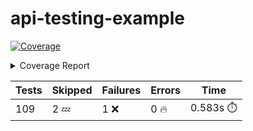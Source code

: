 # api-testing-example

<!-- Pytest Coverage Comment:Begin -->
<a href="https://github.com/MishaKav/api-testing-example/blob/6283f0d83563ef79855e7b3909221cc1696928ac/README.md"><img alt="Coverage" src="https://img.shields.io/badge/Coverage-30%-red.svg" /></a><details><summary>Coverage Report </summary><table><tr><th>File</th><th>Stmts</th><th>Miss</th><th>Cover</th><th>Missing</th></tr><tbody><tr><td colspan="5"><b>functions/common</b></td></tr><tr><td>&nbsp; &nbsp;<a href="https://github.com/MishaKav/api-testing-example/blob/6283f0d83563ef79855e7b3909221cc1696928ac/functions/common/scan_cleanup.py">scan_cleanup.py</a></td><td>27</td><td>18</td><td>33%</td><td><a href="https://github.com/MishaKav/api-testing-example/blob/6283f0d83563ef79855e7b3909221cc1696928ac/functions/common/scan_cleanup.py#L13-L40">13&ndash;40</a></td></tr><tr><td>&nbsp; &nbsp;<a href="https://github.com/MishaKav/api-testing-example/blob/6283f0d83563ef79855e7b3909221cc1696928ac/functions/common/scan_dynamic.py">scan_dynamic.py</a></td><td>44</td><td>1</td><td>98%</td><td><a href="https://github.com/MishaKav/api-testing-example/blob/6283f0d83563ef79855e7b3909221cc1696928ac/functions/common/scan_dynamic.py#L46">46</a></td></tr><tr><td>&nbsp; &nbsp;<a href="https://github.com/MishaKav/api-testing-example/blob/6283f0d83563ef79855e7b3909221cc1696928ac/functions/common/scan_handler.py">scan_handler.py</a></td><td>69</td><td>11</td><td>84%</td><td><a href="https://github.com/MishaKav/api-testing-example/blob/6283f0d83563ef79855e7b3909221cc1696928ac/functions/common/scan_handler.py#L31-L33">31&ndash;33</a>, <a href="https://github.com/MishaKav/api-testing-example/blob/6283f0d83563ef79855e7b3909221cc1696928ac/functions/common/scan_handler.py#L40">40</a>, <a href="https://github.com/MishaKav/api-testing-example/blob/6283f0d83563ef79855e7b3909221cc1696928ac/functions/common/scan_handler.py#L58-L69">58&ndash;69</a>, <a href="https://github.com/MishaKav/api-testing-example/blob/6283f0d83563ef79855e7b3909221cc1696928ac/functions/common/scan_handler.py#L74-L76">74&ndash;76</a>, <a href="https://github.com/MishaKav/api-testing-example/blob/6283f0d83563ef79855e7b3909221cc1696928ac/functions/common/scan_handler.py#L99-L100">99&ndash;100</a></td></tr><tr><td colspan="5"><b>functions/common/db_utils</b></td></tr><tr><td>&nbsp; &nbsp;<a href="https://github.com/MishaKav/api-testing-example/blob/6283f0d83563ef79855e7b3909221cc1696928ac/functions/common/db_utils/scanned_resources.py">scanned_resources.py</a></td><td>56</td><td>18</td><td>68%</td><td><a href="https://github.com/MishaKav/api-testing-example/blob/6283f0d83563ef79855e7b3909221cc1696928ac/functions/common/db_utils/scanned_resources.py#L32-L34">32&ndash;34</a>, <a href="https://github.com/MishaKav/api-testing-example/blob/6283f0d83563ef79855e7b3909221cc1696928ac/functions/common/db_utils/scanned_resources.py#L52-L54">52&ndash;54</a>, <a href="https://github.com/MishaKav/api-testing-example/blob/6283f0d83563ef79855e7b3909221cc1696928ac/functions/common/db_utils/scanned_resources.py#L69-L71">69&ndash;71</a>, <a href="https://github.com/MishaKav/api-testing-example/blob/6283f0d83563ef79855e7b3909221cc1696928ac/functions/common/db_utils/scanned_resources.py#L76-L85">76&ndash;85</a></td></tr><tr><td>&nbsp; &nbsp;<a href="https://github.com/MishaKav/api-testing-example/blob/6283f0d83563ef79855e7b3909221cc1696928ac/functions/common/db_utils/scans.py">scans.py</a></td><td>87</td><td>50</td><td>43%</td><td><a href="https://github.com/MishaKav/api-testing-example/blob/6283f0d83563ef79855e7b3909221cc1696928ac/functions/common/db_utils/scans.py#L28-L34">28&ndash;34</a>, <a href="https://github.com/MishaKav/api-testing-example/blob/6283f0d83563ef79855e7b3909221cc1696928ac/functions/common/db_utils/scans.py#L38">38</a>, <a href="https://github.com/MishaKav/api-testing-example/blob/6283f0d83563ef79855e7b3909221cc1696928ac/functions/common/db_utils/scans.py#L85-L114">85&ndash;114</a>, <a href="https://github.com/MishaKav/api-testing-example/blob/6283f0d83563ef79855e7b3909221cc1696928ac/functions/common/db_utils/scans.py#L120-L168">120&ndash;168</a>, <a href="https://github.com/MishaKav/api-testing-example/blob/6283f0d83563ef79855e7b3909221cc1696928ac/functions/common/db_utils/scans.py#L205-L207">205&ndash;207</a>, <a href="https://github.com/MishaKav/api-testing-example/blob/6283f0d83563ef79855e7b3909221cc1696928ac/functions/common/db_utils/scans.py#L212-L223">212&ndash;223</a></td></tr><tr><td colspan="5"><b>functions/connector</b></td></tr><tr><td>&nbsp; &nbsp;<a href="https://github.com/MishaKav/api-testing-example/blob/6283f0d83563ef79855e7b3909221cc1696928ac/functions/connector/agent_helper.py">agent_helper.py</a></td><td>40</td><td>40</td><td>0%</td><td><a href="https://github.com/MishaKav/api-testing-example/blob/6283f0d83563ef79855e7b3909221cc1696928ac/functions/connector/agent_helper.py#L1-L64">1&ndash;64</a></td></tr><tr><td>&nbsp; &nbsp;<a href="https://github.com/MishaKav/api-testing-example/blob/6283f0d83563ef79855e7b3909221cc1696928ac/functions/connector/connector.py">connector.py</a></td><td>107</td><td>107</td><td>0%</td><td><a href="https://github.com/MishaKav/api-testing-example/blob/6283f0d83563ef79855e7b3909221cc1696928ac/functions/connector/connector.py#L1-L163">1&ndash;163</a></td></tr><tr><td colspan="5"><b>functions/connector/profiler</b></td></tr><tr><td>&nbsp; &nbsp;<a href="https://github.com/MishaKav/api-testing-example/blob/6283f0d83563ef79855e7b3909221cc1696928ac/functions/connector/profiler/profiler.py">profiler.py</a></td><td>80</td><td>80</td><td>0%</td><td><a href="https://github.com/MishaKav/api-testing-example/blob/6283f0d83563ef79855e7b3909221cc1696928ac/functions/connector/profiler/profiler.py#L1-L120">1&ndash;120</a></td></tr><tr><td colspan="5"><b>functions/connector/profiler/mappers</b></td></tr><tr><td>&nbsp; &nbsp;<a href="https://github.com/MishaKav/api-testing-example/blob/6283f0d83563ef79855e7b3909221cc1696928ac/functions/connector/profiler/mappers/map_dynamodb.py">map_dynamodb.py</a></td><td>17</td><td>17</td><td>0%</td><td><a href="https://github.com/MishaKav/api-testing-example/blob/6283f0d83563ef79855e7b3909221cc1696928ac/functions/connector/profiler/mappers/map_dynamodb.py#L1-L24">1&ndash;24</a></td></tr><tr><td>&nbsp; &nbsp;<a href="https://github.com/MishaKav/api-testing-example/blob/6283f0d83563ef79855e7b3909221cc1696928ac/functions/connector/profiler/mappers/map_generic.py">map_generic.py</a></td><td>15</td><td>15</td><td>0%</td><td><a href="https://github.com/MishaKav/api-testing-example/blob/6283f0d83563ef79855e7b3909221cc1696928ac/functions/connector/profiler/mappers/map_generic.py#L1-L20">1&ndash;20</a></td></tr><tr><td>&nbsp; &nbsp;<a href="https://github.com/MishaKav/api-testing-example/blob/6283f0d83563ef79855e7b3909221cc1696928ac/functions/connector/profiler/mappers/map_rest_api.py">map_rest_api.py</a></td><td>66</td><td>66</td><td>0%</td><td><a href="https://github.com/MishaKav/api-testing-example/blob/6283f0d83563ef79855e7b3909221cc1696928ac/functions/connector/profiler/mappers/map_rest_api.py#L1-L107">1&ndash;107</a></td></tr><tr><td>&nbsp; &nbsp;<a href="https://github.com/MishaKav/api-testing-example/blob/6283f0d83563ef79855e7b3909221cc1696928ac/functions/connector/profiler/mappers/map_s3.py">map_s3.py</a></td><td>28</td><td>28</td><td>0%</td><td><a href="https://github.com/MishaKav/api-testing-example/blob/6283f0d83563ef79855e7b3909221cc1696928ac/functions/connector/profiler/mappers/map_s3.py#L1-L31">1&ndash;31</a></td></tr><tr><td colspan="5"><b>functions/connector/profiler/triggers</b></td></tr><tr><td>&nbsp; &nbsp;<a href="https://github.com/MishaKav/api-testing-example/blob/6283f0d83563ef79855e7b3909221cc1696928ac/functions/connector/profiler/triggers/trigger_apigw.py">trigger_apigw.py</a></td><td>80</td><td>80</td><td>0%</td><td><a href="https://github.com/MishaKav/api-testing-example/blob/6283f0d83563ef79855e7b3909221cc1696928ac/functions/connector/profiler/triggers/trigger_apigw.py#L1-L129">1&ndash;129</a></td></tr><tr><td>&nbsp; &nbsp;<a href="https://github.com/MishaKav/api-testing-example/blob/6283f0d83563ef79855e7b3909221cc1696928ac/functions/connector/profiler/triggers/trigger_dynamodb.py">trigger_dynamodb.py</a></td><td>29</td><td>29</td><td>0%</td><td><a href="https://github.com/MishaKav/api-testing-example/blob/6283f0d83563ef79855e7b3909221cc1696928ac/functions/connector/profiler/triggers/trigger_dynamodb.py#L1-L46">1&ndash;46</a></td></tr><tr><td>&nbsp; &nbsp;<a href="https://github.com/MishaKav/api-testing-example/blob/6283f0d83563ef79855e7b3909221cc1696928ac/functions/connector/profiler/triggers/trigger_s3.py">trigger_s3.py</a></td><td>29</td><td>29</td><td>0%</td><td><a href="https://github.com/MishaKav/api-testing-example/blob/6283f0d83563ef79855e7b3909221cc1696928ac/functions/connector/profiler/triggers/trigger_s3.py#L1-L40">1&ndash;40</a></td></tr><tr><td>&nbsp; &nbsp;<a href="https://github.com/MishaKav/api-testing-example/blob/6283f0d83563ef79855e7b3909221cc1696928ac/functions/connector/profiler/triggers/trigger_sns.py">trigger_sns.py</a></td><td>21</td><td>21</td><td>0%</td><td><a href="https://github.com/MishaKav/api-testing-example/blob/6283f0d83563ef79855e7b3909221cc1696928ac/functions/connector/profiler/triggers/trigger_sns.py#L1-L38">1&ndash;38</a></td></tr><tr><td>&nbsp; &nbsp;<a href="https://github.com/MishaKav/api-testing-example/blob/6283f0d83563ef79855e7b3909221cc1696928ac/functions/connector/profiler/triggers/trigger_sqs.py">trigger_sqs.py</a></td><td>11</td><td>11</td><td>0%</td><td><a href="https://github.com/MishaKav/api-testing-example/blob/6283f0d83563ef79855e7b3909221cc1696928ac/functions/connector/profiler/triggers/trigger_sqs.py#L1-L22">1&ndash;22</a></td></tr><tr><td colspan="5"><b>functions/resources</b></td></tr><tr><td>&nbsp; &nbsp;<a href="https://github.com/MishaKav/api-testing-example/blob/6283f0d83563ef79855e7b3909221cc1696928ac/functions/resources/resources.py">resources.py</a></td><td>26</td><td>26</td><td>0%</td><td><a href="https://github.com/MishaKav/api-testing-example/blob/6283f0d83563ef79855e7b3909221cc1696928ac/functions/resources/resources.py#L1-L37">1&ndash;37</a></td></tr><tr><td colspan="5"><b>functions/scan_completed</b></td></tr><tr><td>&nbsp; &nbsp;<a href="https://github.com/MishaKav/api-testing-example/blob/6283f0d83563ef79855e7b3909221cc1696928ac/functions/scan_completed/scan_completed.py">scan_completed.py</a></td><td>64</td><td>19</td><td>70%</td><td><a href="https://github.com/MishaKav/api-testing-example/blob/6283f0d83563ef79855e7b3909221cc1696928ac/functions/scan_completed/scan_completed.py#L33">33</a>, <a href="https://github.com/MishaKav/api-testing-example/blob/6283f0d83563ef79855e7b3909221cc1696928ac/functions/scan_completed/scan_completed.py#L39-L45">39&ndash;45</a>, <a href="https://github.com/MishaKav/api-testing-example/blob/6283f0d83563ef79855e7b3909221cc1696928ac/functions/scan_completed/scan_completed.py#L48-L51">48&ndash;51</a>, <a href="https://github.com/MishaKav/api-testing-example/blob/6283f0d83563ef79855e7b3909221cc1696928ac/functions/scan_completed/scan_completed.py#L55-L58">55&ndash;58</a>, <a href="https://github.com/MishaKav/api-testing-example/blob/6283f0d83563ef79855e7b3909221cc1696928ac/functions/scan_completed/scan_completed.py#L65-L70">65&ndash;70</a>, <a href="https://github.com/MishaKav/api-testing-example/blob/6283f0d83563ef79855e7b3909221cc1696928ac/functions/scan_completed/scan_completed.py#L91-L92">91&ndash;92</a></td></tr><tr><td colspan="5"><b>functions/scan_manager</b></td></tr><tr><td>&nbsp; &nbsp;<a href="https://github.com/MishaKav/api-testing-example/blob/6283f0d83563ef79855e7b3909221cc1696928ac/functions/scan_manager/scan_manager.py">scan_manager.py</a></td><td>44</td><td>11</td><td>75%</td><td><a href="https://github.com/MishaKav/api-testing-example/blob/6283f0d83563ef79855e7b3909221cc1696928ac/functions/scan_manager/scan_manager.py#L31-L33">31&ndash;33</a>, <a href="https://github.com/MishaKav/api-testing-example/blob/6283f0d83563ef79855e7b3909221cc1696928ac/functions/scan_manager/scan_manager.py#L49-L55">49&ndash;55</a>, <a href="https://github.com/MishaKav/api-testing-example/blob/6283f0d83563ef79855e7b3909221cc1696928ac/functions/scan_manager/scan_manager.py#L67-L69">67&ndash;69</a></td></tr><tr><td>&nbsp; &nbsp;<a href="https://github.com/MishaKav/api-testing-example/blob/6283f0d83563ef79855e7b3909221cc1696928ac/functions/scan_manager/scan_static.py">scan_static.py</a></td><td>40</td><td>2</td><td>95%</td><td><a href="https://github.com/MishaKav/api-testing-example/blob/6283f0d83563ef79855e7b3909221cc1696928ac/functions/scan_manager/scan_static.py#L60-L61">60&ndash;61</a></td></tr><tr><td colspan="5"><b>functions/scans</b></td></tr><tr><td>&nbsp; &nbsp;<a href="https://github.com/MishaKav/api-testing-example/blob/6283f0d83563ef79855e7b3909221cc1696928ac/functions/scans/scan.py">scan.py</a></td><td>20</td><td>20</td><td>0%</td><td><a href="https://github.com/MishaKav/api-testing-example/blob/6283f0d83563ef79855e7b3909221cc1696928ac/functions/scans/scan.py#L1-L31">1&ndash;31</a></td></tr><tr><td>&nbsp; &nbsp;<a href="https://github.com/MishaKav/api-testing-example/blob/6283f0d83563ef79855e7b3909221cc1696928ac/functions/scans/scans.py">scans.py</a></td><td>40</td><td>40</td><td>0%</td><td><a href="https://github.com/MishaKav/api-testing-example/blob/6283f0d83563ef79855e7b3909221cc1696928ac/functions/scans/scans.py#L1-L55">1&ndash;55</a></td></tr><tr><td><b>TOTAL</b></td><td><b>1055</b></td><td><b>739</b></td><td><b>30%</b></td><td>&nbsp;</td></tr></tbody></table></details>

| Tests | Skipped | Failures | Errors | Time |
| ----- | ------- | -------- | -------- | ------------------ |
| 109 | 2 :zzz: | 1 :x: | 0 :fire: | 0.583s :stopwatch: |

<!-- Pytest Coverage Comment:End -->
